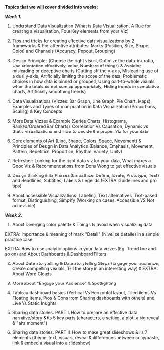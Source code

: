**Topics that we will cover divided into weeks:**

_**Week 1.**_ 

1. Understand Data Visualization (What is Data Visualization, A Rule for creating a visualization, Four Key elements from your Viz)

2. Tips and tricks for creating effective data visualizations by 2 frameworks & Pre-attentive attributes: Marks (Position, Size, Shape, Color) and Channels (Accuracy, Popout, Grouping)

3. Design Principles (Choose the right visual, Optimize the data-ink ratio, Use orientation effectively, color, Numbers of things) & Avoiding misleading or deceptive charts (Cutting off the y-axis, Misleading use of a dual y-axis, Artificially limiting the scope of the data, Problematic choices in how data is binned or grouped, Using part-to-whole visuals when the totals do not sum up appropriately, Hiding trends in cumulative charts, Artificially smoothing trends)

4. Data Visualizations (Vizzes: Bar Graph, Line Graph, Pie Chart, Maps), Examples and Types of manipulation in Data Visualization (Proportions, Scaling) & Key Concepts

5. More Data Vizzes & Example (Series Charts, Histograms, Ranked/Ordered Bar Charts), Correlation Vs Causation, Dynamic vs Static visualizations and How to decide the proper Viz for your data

6. Core elements of Art (Line, Shape, Colors, Space, Movement) & Principles of Design in Data Analytics (Balance, Emphasis, Movement, Pattern, Repetition, Proportion, Rhythm, Variety, Unity)

7. Refresher: Looking for the right data viz for your data, What makes a Good Viz & Recommendations from Dona Wong to get effective visuals

8. Design thinking & its Phases (Empathize, Define, Ideate, Prototype, Test) and Headlines, Subtitles, Labels & Legends (EXTRA: Guidelines and pro tips)

9. About accessible Visualizations: Labeling, Text alternatives, Text-based format, Distinguishing, Simplify (Working on cases: Accessible VS Not accessible)

_**Week 2.**_ 

1. About Diverging color palette & Things to avoid when visualizing data

EXTRA: Importance & meaning of mark "Detail" (Nivel de detalle) in a simple practice case

EXTRA: How to use analytic options in your data vizzes (Eg. Trend line and so on) and About Dashboards & Dashboard Filters

2. About Data storytelling & Data storytelling Steps (Engage your audience, Create compelling visuals, Tell the story in an interesting way) & EXTRA: About Word Clouds

3. More about "Engage your Audience" & Spotlighting

4. Tableau dashboard basics (Vertical Vs Horizontal layout, Tiled items Vs Floating items, Pros & Cons from Sharing dashboards with others) and Live Vs Static Insights

5. Sharing data stories. PART I. How to prepare an effective data narrative/story & its 5 key parts (characters, a setting, a plot, a big reveal & "aha moment")

6. Sharing data stories. PART II. How to make great slideshows & its 7 elements (theme, text, visuals, reveal & differences between copy/paste, link & embed a visual into a slideshow)
